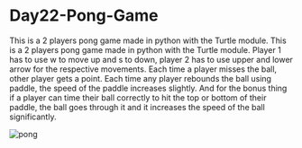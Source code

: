 # Day22-Pong-Game
This is a 2 players pong game made in python with the Turtle module.
This is a 2 players pong game made in python with the Turtle module. Player 1 has to use w to move up and s to down, player 2 has to use upper and lower arrow for the respective movements. Each time a player misses the ball, other player gets a point. Each time any player rebounds the ball using paddle, the speed of the paddle increases slightly. And for the bonus thing if a player can time their ball correctly to hit the top or bottom of their paddle, the ball goes through it and it increases the speed of the ball significantly.


![pong](https://user-images.githubusercontent.com/86790253/230458339-ecb407ba-b1b9-4359-a662-e5154974a86c.gif)
